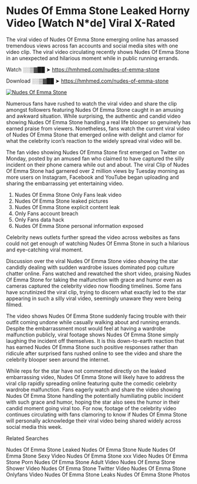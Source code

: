 ﻿# Nudes Of Emma Stone Leaked Horny Video [Watch N*de] Viral X-Rated

The viral video of ﻿Nudes Of Emma Stone emerging online has amassed tremendous views across fan accounts and social media sites with one video clip. The viral video circulating recently shows ﻿Nudes Of Emma Stone in an unexpected and hilarious moment while in public running errands. 

Watch ░░▒▓██ ➤ https://hmhmed.com/nudes-of-emma-stone

Download ░░▒▓██ ➤ https://hmhmed.com/nudes-of-emma-stone

[![Nudes Of Emma Stone](https://i.imgur.com/dJHk4Zq.gif)](https://hmhmed.com/nudes-of-emma-stone)

Numerous fans have rushed to watch the viral video and share the clip amongst followers featuring ﻿Nudes Of Emma Stone caught in an amusing and awkward situation. While surprising, the authentic and candid video showing ﻿Nudes Of Emma Stone handling a real life blooper so genuinely has earned praise from viewers. Nonetheless, fans watch the current viral video of ﻿Nudes Of Emma Stone that emerged online with delight and clamor for what the celebrity icon’s reaction to the widely spread viral video will be.

The fan video showing ﻿Nudes Of Emma Stone first emerged on Twitter on Monday, posted by an amused fan who claimed to have captured the silly incident on their phone camera while out and about. The viral Clip of ﻿Nudes Of Emma Stone had garnered over 2 million views by Tuesday morning as more users on Instagram, Facebook and YouTube began uploading and sharing the embarrassing yet entertaining video. 

1. ﻿Nudes Of Emma Stone Only Fans leak video
2. ﻿Nudes Of Emma Stone leaked pictures
3. ﻿Nudes Of Emma Stone explicit content leak
4. Only Fans account breach
5. Only Fans data hack
6. ﻿Nudes Of Emma Stone personal information exposed

Celebrity news outlets further spread the video across websites as fans could not get enough of watching ﻿Nudes Of Emma Stone in such a hilarious and eye-catching viral moment. 

Discussion over the viral ﻿Nudes Of Emma Stone video showing the star candidly dealing with sudden wardrobe issues dominated pop culture chatter online. Fans watched and rewatched the short video, praising ﻿Nudes Of Emma Stone for taking the malfunction with grace and humor even as cameras captured the celebrity video now flooding timelines. Some fans have scrutinized the viral clip, trying to discern what exactly led to the star appearing in such a silly viral video, seemingly unaware they were being filmed.

The video shows ﻿Nudes Of Emma Stone suddenly facing trouble with their outfit coming undone while casually walking about and running errands. Despite the embarrassment most would feel at having a wardrobe malfunction publicly, viral footage shows ﻿Nudes Of Emma Stone simply laughing the incident off themselves. It is this down-to-earth reaction that has earned ﻿Nudes Of Emma Stone such positive responses rather than ridicule after surprised fans rushed online to see the video and share the celebrity blooper seen around the internet.  

While reps for the star have not commented directly on the leaked embarrassing video, ﻿Nudes Of Emma Stone will likely have to address the viral clip rapidly spreading online featuring quite the comedic celebrity wardrobe malfunction. Fans eagerly watch and share the video showing ﻿Nudes Of Emma Stone handling the potentially humiliating public incident with such grace and humor, hoping the star also sees the humor in their candid moment going viral too. For now, footage of the celebrity video continues circulating with fans clamoring to know if ﻿Nudes Of Emma Stone will personally acknowledge their viral video being shared widely across social media this week.

Related Searches

﻿Nudes Of Emma Stone Leaked
﻿Nudes Of Emma Stone Nude
﻿Nudes Of Emma Stone Sexy Video
﻿Nudes Of Emma Stone xxx Video
﻿Nudes Of Emma Stone Porn
﻿Nudes Of Emma Stone Adult Video
﻿Nudes Of Emma Stone Shower Video
﻿Nudes Of Emma Stone Twitter Video
﻿Nudes Of Emma Stone Onlyfans Video
﻿Nudes Of Emma Stone Leaks
﻿Nudes Of Emma Stone Photos